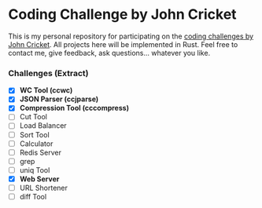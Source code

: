 # Coding Challenge by John Cricket

This is my personal repository for participating on the [coding challenges by John Cricket](https://codingchallenges.fyi/). All projects here will be implemented in Rust. Feel free to contact me, give feedback, ask questions... whatever you like.

### Challenges (Extract)

- [X] **WC Tool (ccwc)**
- [X] **JSON Parser (ccjparse)**
- [X] **Compression Tool (cccompress)**
- [ ] Cut Tool
- [ ] Load Balancer
- [ ] Sort Tool
- [ ] Calculator
- [ ] Redis Server
- [ ] grep
- [ ] uniq Tool
- [X] **Web Server**
- [ ] URL Shortener
- [ ] diff Tool
